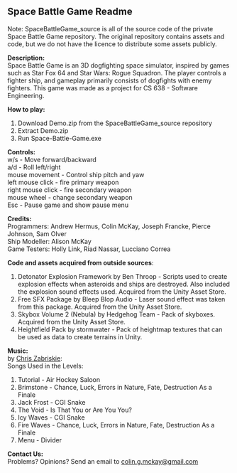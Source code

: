 Space Battle Game Readme
------------------

Note: SpaceBattleGame_source is all of the source code of the private Space Battle Game repository.  The original repository contains assets and code, but we do not have the licence to distribute some assets publicly.

<b>Description:</b>  
Space Battle Game is an 3D dogfighting space simulator, inspired by games such as Star Fox 64 and Star Wars: Rogue Squadron.  The player controls a fighter ship, and gameplay primarily consists of dogfights with enemy fighters.  This game was made as a project for CS 638 - Software Engineering.

<b>How to play:</b>  
1.  Download Demo.zip from the SpaceBattleGame_source repository  
2.  Extract Demo.zip  
3.  Run Space-Battle-Game.exe

<b>Controls:</b>  
w/s - Move forward/backward  
a/d - Roll left/right  
mouse movement - Control ship pitch and yaw  
left mouse click - fire primary weapon  
right mouse click - fire secondary weapon  
mouse wheel - change secondary weapon  
Esc - Pause game and show pause menu  

<b>Credits:</b>  
Programmers: Andrew Hermus, Colin McKay, Joseph Francke, Pierce Johnson, Sam Olver  
Ship Modeller: Alison McKay  
Game Testers: Holly Link, Riad Nassar, Lucciano Correa  

<b>Code and assets acquired from outside sources</b>:  
1.  Detonator Explosion Framework by Ben Throop - Scripts used to create explosion effects when asteroids and ships are destroyed. Also included the explosion sound effects used. Acquired from the Unity Asset Store.  
2.  Free SFX Package by Bleep Blop Audio - Laser sound effect was taken from this package. Acquired from the Unity Asset Store.  
3.  Skybox Volume 2 (Nebula) by Hedgehog Team - Pack of skyboxes. Acquired from the Unity Asset Store.  
4.  Heightfield Pack by stormwater - Pack of heightmap textures that can be used as data to create terrains in Unity.

<b>Music:</b>  
by [Chris Zabriskie](http://freemusicarchive.org/music/Chris_Zabriskie/):   
Songs Used in the Levels:  
  1.  Tutorial - Air Hockey Saloon  
  2.  Brimstone - Chance, Luck, Errors in Nature, Fate, Destruction As a Finale  
  3.  Jack Frost - CGI Snake  
  4.  The Void - Is That You or Are You You?  
  5.  Icy Waves - CGI Snake  
  6.  Fire Waves - Chance, Luck, Errors in Nature, Fate, Destruction As a Finale  
  7.  Menu - Divider

<b>Contact Us:</b>  
Problems? Opinions? Send an email to colin.g.mckay@gmail.com
